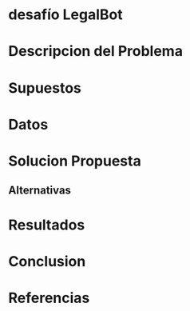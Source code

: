 # desafío LegalBot

# Descripcion del Problema

# Supuestos

# Datos

# Solucion Propuesta

## Alternativas

# Resultados

# Conclusion

# Referencias
